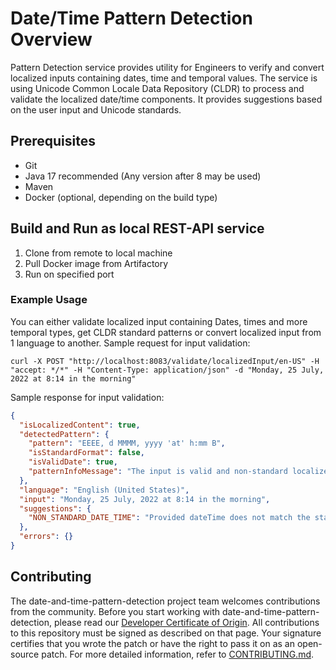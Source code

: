 # Date/Time Pattern Detection Overview
Pattern Detection service provides utility for Engineers to verify and convert localized inputs containing
dates, time and temporal values. The service is using Unicode Common Locale Data Repository (CLDR) to process and
validate the localized date/time components. It provides suggestions based on the user input and Unicode standards.

## Prerequisites

* Git
* Java 17 recommended (Any version after 8 may be used)
* Maven
* Docker (optional, depending on the build type)

## Build and Run as local REST-API service

1. Clone from remote to local machine
2. Pull Docker image from Artifactory
3. Run on specified port

### Example Usage

You can either validate localized input containing Dates, times and more temporal types, get CLDR standard patterns or
convert localized input from 1 language to another. Sample request for input validation:

```
curl -X POST "http://localhost:8083/validate/localizedInput/en-US" -H "accept: */*" -H "Content-Type: application/json" -d "Monday, 25 July, 2022 at 8:14 in the morning"
```  

Sample response for input validation:

```json
{
  "isLocalizedContent": true,
  "detectedPattern": {
    "pattern": "EEEE, d MMMM, yyyy 'at' h:mm B",
    "isStandardFormat": false,
    "isValidDate": true,
    "patternInfoMessage": "The input is valid and non-standard localized date+time."
  },
  "language": "English (United States)",
  "input": "Monday, 25 July, 2022 at 8:14 in the morning",
  "suggestions": {
    "NON_STANDARD_DATE_TIME": "Provided dateTime does not match the standard CLDR dateTime patterns: [M/d/yy, h:mm a, MMM d, y, h:mm:ss a, MMMM d, y 'at' h:mm:ss a z, EEEE, MMMM d, y 'at' h:mm:ss a zzzz]"
  },
  "errors": {}
}
```

## Contributing

The date-and-time-pattern-detection project team welcomes contributions from the community. Before you start working with date-and-time-pattern-detection, please
read our [Developer Certificate of Origin](https://cla.vmware.com/dco). All contributions to this repository must be
signed as described on that page. Your signature certifies that you wrote the patch or have the right to pass it on
as an open-source patch. For more detailed information, refer to [CONTRIBUTING.md](CONTRIBUTING.md).